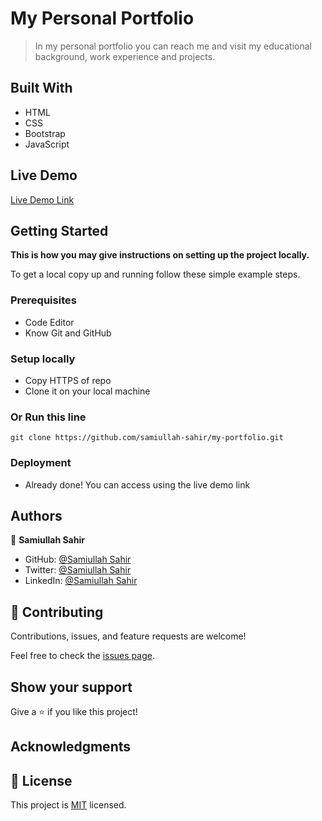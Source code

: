 

# My Personal Portfolio

> In my personal portfolio you can reach me and visit my educational background, work experience and projects.


## Built With

- HTML
- CSS
- Bootstrap
- JavaScript



## Live Demo

[Live Demo Link]()




## Getting Started

**This is how you may give instructions on setting up the project locally.**


To get a local copy up and running follow these simple example steps.

### Prerequisites

- Code Editor
- Know Git and GitHub

### Setup locally 

- Copy HTTPS of repo
- Clone it on your local machine

### Or Run this line
```
git clone https://github.com/samiullah-sahir/my-portfolio.git

```


### Deployment
- Already done! You can access using the live demo link



## Authors

👤 **Samiullah Sahir**

- GitHub: [@Samiullah Sahir](https://github.com/samiullah-sahir)
- Twitter: [@Samiullah Sahir](https://twitter.com/samiullah_sahir?t=ytazmkitqaqvutdb4hz3aw&s=09)
- LinkedIn: [@Samiullah Sahir](https://www.linkedin.com/in/samiullah-sahir-a207721a2)

## 🤝 Contributing

Contributions, issues, and feature requests are welcome!

Feel free to check the [issues page](https://github.com/eaesmat/weather-app.git).

## Show your support

Give a ⭐️ if you like this project!

## Acknowledgments


## 📝 License

This project is [MIT](./MIT.md) licensed.